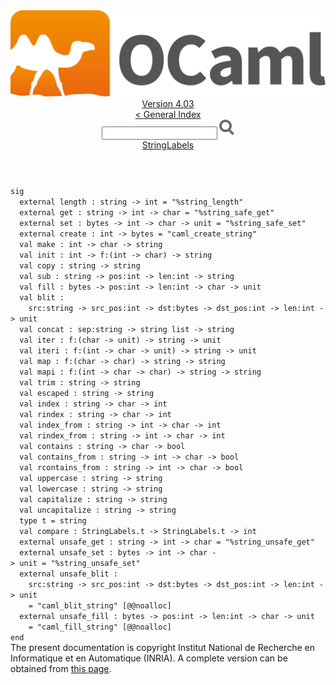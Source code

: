 <!-- ((! set title API !)) ((! set documentation !)) ((! set api !)) ((! set nobreadcrumb !)) -->
<div class="api"><header><nav class="toc brand"><a class="brand" href="https://ocaml.org/"><img src="colour-logo-gray.svg" class="svg" alt="OCaml"></a></nav><nav class="toc"><div class="toc_version"><a href="/docs" id="version-select">Version 4.03</a></div><a href="index.html">&lt; General Index</a><div class="api_search"><input type="text" name="apisearch" id="api_search" oninput="mySearch(false);" onkeypress="this.oninput();" onclick="this.oninput();" onpaste="this.oninput();">
<img src="search_icon.svg" alt="Search" class="svg" onclick="mySearch(false)"></div>
<div id="search_results"></div><div class="toc_title"><a href="StringLabels.html">StringLabels</a></div><ul></ul></nav></header>
<code class="code"><span class="keyword">sig</span>
&nbsp;&nbsp;<span class="keyword">external</span>&nbsp;length&nbsp;:&nbsp;string&nbsp;<span class="keywordsign">-&gt;</span>&nbsp;int&nbsp;=&nbsp;<span class="string">"%string_length"</span>
&nbsp;&nbsp;<span class="keyword">external</span>&nbsp;get&nbsp;:&nbsp;string&nbsp;<span class="keywordsign">-&gt;</span>&nbsp;int&nbsp;<span class="keywordsign">-&gt;</span>&nbsp;char&nbsp;=&nbsp;<span class="string">"%string_safe_get"</span>
&nbsp;&nbsp;<span class="keyword">external</span>&nbsp;set&nbsp;:&nbsp;bytes&nbsp;<span class="keywordsign">-&gt;</span>&nbsp;int&nbsp;<span class="keywordsign">-&gt;</span>&nbsp;char&nbsp;<span class="keywordsign">-&gt;</span>&nbsp;unit&nbsp;=&nbsp;<span class="string">"%string_safe_set"</span>
&nbsp;&nbsp;<span class="keyword">external</span>&nbsp;create&nbsp;:&nbsp;int&nbsp;<span class="keywordsign">-&gt;</span>&nbsp;bytes&nbsp;=&nbsp;<span class="string">"caml_create_string"</span>
&nbsp;&nbsp;<span class="keyword">val</span>&nbsp;make&nbsp;:&nbsp;int&nbsp;<span class="keywordsign">-&gt;</span>&nbsp;char&nbsp;<span class="keywordsign">-&gt;</span>&nbsp;string
&nbsp;&nbsp;<span class="keyword">val</span>&nbsp;init&nbsp;:&nbsp;int&nbsp;<span class="keywordsign">-&gt;</span>&nbsp;f:(int&nbsp;<span class="keywordsign">-&gt;</span>&nbsp;char)&nbsp;<span class="keywordsign">-&gt;</span>&nbsp;string
&nbsp;&nbsp;<span class="keyword">val</span>&nbsp;copy&nbsp;:&nbsp;string&nbsp;<span class="keywordsign">-&gt;</span>&nbsp;string
&nbsp;&nbsp;<span class="keyword">val</span>&nbsp;sub&nbsp;:&nbsp;string&nbsp;<span class="keywordsign">-&gt;</span>&nbsp;pos:int&nbsp;<span class="keywordsign">-&gt;</span>&nbsp;len:int&nbsp;<span class="keywordsign">-&gt;</span>&nbsp;string
&nbsp;&nbsp;<span class="keyword">val</span>&nbsp;fill&nbsp;:&nbsp;bytes&nbsp;<span class="keywordsign">-&gt;</span>&nbsp;pos:int&nbsp;<span class="keywordsign">-&gt;</span>&nbsp;len:int&nbsp;<span class="keywordsign">-&gt;</span>&nbsp;char&nbsp;<span class="keywordsign">-&gt;</span>&nbsp;unit
&nbsp;&nbsp;<span class="keyword">val</span>&nbsp;blit&nbsp;:
&nbsp;&nbsp;&nbsp;&nbsp;src:string&nbsp;<span class="keywordsign">-&gt;</span>&nbsp;src_pos:int&nbsp;<span class="keywordsign">-&gt;</span>&nbsp;dst:bytes&nbsp;<span class="keywordsign">-&gt;</span>&nbsp;dst_pos:int&nbsp;<span class="keywordsign">-&gt;</span>&nbsp;len:int&nbsp;<span class="keywordsign">-&gt;</span>&nbsp;unit
&nbsp;&nbsp;<span class="keyword">val</span>&nbsp;concat&nbsp;:&nbsp;sep:string&nbsp;<span class="keywordsign">-&gt;</span>&nbsp;string&nbsp;list&nbsp;<span class="keywordsign">-&gt;</span>&nbsp;string
&nbsp;&nbsp;<span class="keyword">val</span>&nbsp;iter&nbsp;:&nbsp;f:(char&nbsp;<span class="keywordsign">-&gt;</span>&nbsp;unit)&nbsp;<span class="keywordsign">-&gt;</span>&nbsp;string&nbsp;<span class="keywordsign">-&gt;</span>&nbsp;unit
&nbsp;&nbsp;<span class="keyword">val</span>&nbsp;iteri&nbsp;:&nbsp;f:(int&nbsp;<span class="keywordsign">-&gt;</span>&nbsp;char&nbsp;<span class="keywordsign">-&gt;</span>&nbsp;unit)&nbsp;<span class="keywordsign">-&gt;</span>&nbsp;string&nbsp;<span class="keywordsign">-&gt;</span>&nbsp;unit
&nbsp;&nbsp;<span class="keyword">val</span>&nbsp;map&nbsp;:&nbsp;f:(char&nbsp;<span class="keywordsign">-&gt;</span>&nbsp;char)&nbsp;<span class="keywordsign">-&gt;</span>&nbsp;string&nbsp;<span class="keywordsign">-&gt;</span>&nbsp;string
&nbsp;&nbsp;<span class="keyword">val</span>&nbsp;mapi&nbsp;:&nbsp;f:(int&nbsp;<span class="keywordsign">-&gt;</span>&nbsp;char&nbsp;<span class="keywordsign">-&gt;</span>&nbsp;char)&nbsp;<span class="keywordsign">-&gt;</span>&nbsp;string&nbsp;<span class="keywordsign">-&gt;</span>&nbsp;string
&nbsp;&nbsp;<span class="keyword">val</span>&nbsp;trim&nbsp;:&nbsp;string&nbsp;<span class="keywordsign">-&gt;</span>&nbsp;string
&nbsp;&nbsp;<span class="keyword">val</span>&nbsp;escaped&nbsp;:&nbsp;string&nbsp;<span class="keywordsign">-&gt;</span>&nbsp;string
&nbsp;&nbsp;<span class="keyword">val</span>&nbsp;index&nbsp;:&nbsp;string&nbsp;<span class="keywordsign">-&gt;</span>&nbsp;char&nbsp;<span class="keywordsign">-&gt;</span>&nbsp;int
&nbsp;&nbsp;<span class="keyword">val</span>&nbsp;rindex&nbsp;:&nbsp;string&nbsp;<span class="keywordsign">-&gt;</span>&nbsp;char&nbsp;<span class="keywordsign">-&gt;</span>&nbsp;int
&nbsp;&nbsp;<span class="keyword">val</span>&nbsp;index_from&nbsp;:&nbsp;string&nbsp;<span class="keywordsign">-&gt;</span>&nbsp;int&nbsp;<span class="keywordsign">-&gt;</span>&nbsp;char&nbsp;<span class="keywordsign">-&gt;</span>&nbsp;int
&nbsp;&nbsp;<span class="keyword">val</span>&nbsp;rindex_from&nbsp;:&nbsp;string&nbsp;<span class="keywordsign">-&gt;</span>&nbsp;int&nbsp;<span class="keywordsign">-&gt;</span>&nbsp;char&nbsp;<span class="keywordsign">-&gt;</span>&nbsp;int
&nbsp;&nbsp;<span class="keyword">val</span>&nbsp;contains&nbsp;:&nbsp;string&nbsp;<span class="keywordsign">-&gt;</span>&nbsp;char&nbsp;<span class="keywordsign">-&gt;</span>&nbsp;bool
&nbsp;&nbsp;<span class="keyword">val</span>&nbsp;contains_from&nbsp;:&nbsp;string&nbsp;<span class="keywordsign">-&gt;</span>&nbsp;int&nbsp;<span class="keywordsign">-&gt;</span>&nbsp;char&nbsp;<span class="keywordsign">-&gt;</span>&nbsp;bool
&nbsp;&nbsp;<span class="keyword">val</span>&nbsp;rcontains_from&nbsp;:&nbsp;string&nbsp;<span class="keywordsign">-&gt;</span>&nbsp;int&nbsp;<span class="keywordsign">-&gt;</span>&nbsp;char&nbsp;<span class="keywordsign">-&gt;</span>&nbsp;bool
&nbsp;&nbsp;<span class="keyword">val</span>&nbsp;uppercase&nbsp;:&nbsp;string&nbsp;<span class="keywordsign">-&gt;</span>&nbsp;string
&nbsp;&nbsp;<span class="keyword">val</span>&nbsp;lowercase&nbsp;:&nbsp;string&nbsp;<span class="keywordsign">-&gt;</span>&nbsp;string
&nbsp;&nbsp;<span class="keyword">val</span>&nbsp;capitalize&nbsp;:&nbsp;string&nbsp;<span class="keywordsign">-&gt;</span>&nbsp;string
&nbsp;&nbsp;<span class="keyword">val</span>&nbsp;uncapitalize&nbsp;:&nbsp;string&nbsp;<span class="keywordsign">-&gt;</span>&nbsp;string
&nbsp;&nbsp;<span class="keyword">type</span>&nbsp;t&nbsp;=&nbsp;string
&nbsp;&nbsp;<span class="keyword">val</span>&nbsp;compare&nbsp;:&nbsp;<span class="constructor">StringLabels</span>.t&nbsp;<span class="keywordsign">-&gt;</span>&nbsp;<span class="constructor">StringLabels</span>.t&nbsp;<span class="keywordsign">-&gt;</span>&nbsp;int
&nbsp;&nbsp;<span class="keyword">external</span>&nbsp;unsafe_get&nbsp;:&nbsp;string&nbsp;<span class="keywordsign">-&gt;</span>&nbsp;int&nbsp;<span class="keywordsign">-&gt;</span>&nbsp;char&nbsp;=&nbsp;<span class="string">"%string_unsafe_get"</span>
&nbsp;&nbsp;<span class="keyword">external</span>&nbsp;unsafe_set&nbsp;:&nbsp;bytes&nbsp;<span class="keywordsign">-&gt;</span>&nbsp;int&nbsp;<span class="keywordsign">-&gt;</span>&nbsp;char&nbsp;<span class="keywordsign">-&gt;</span>&nbsp;unit&nbsp;=&nbsp;<span class="string">"%string_unsafe_set"</span>
&nbsp;&nbsp;<span class="keyword">external</span>&nbsp;unsafe_blit&nbsp;:
&nbsp;&nbsp;&nbsp;&nbsp;src:string&nbsp;<span class="keywordsign">-&gt;</span>&nbsp;src_pos:int&nbsp;<span class="keywordsign">-&gt;</span>&nbsp;dst:bytes&nbsp;<span class="keywordsign">-&gt;</span>&nbsp;dst_pos:int&nbsp;<span class="keywordsign">-&gt;</span>&nbsp;len:int&nbsp;<span class="keywordsign">-&gt;</span>&nbsp;unit
&nbsp;&nbsp;&nbsp;&nbsp;=&nbsp;<span class="string">"caml_blit_string"</span>&nbsp;[@@noalloc]
&nbsp;&nbsp;<span class="keyword">external</span>&nbsp;unsafe_fill&nbsp;:&nbsp;bytes&nbsp;<span class="keywordsign">-&gt;</span>&nbsp;pos:int&nbsp;<span class="keywordsign">-&gt;</span>&nbsp;len:int&nbsp;<span class="keywordsign">-&gt;</span>&nbsp;char&nbsp;<span class="keywordsign">-&gt;</span>&nbsp;unit
&nbsp;&nbsp;&nbsp;&nbsp;=&nbsp;<span class="string">"caml_fill_string"</span>&nbsp;[@@noalloc]
<span class="keyword">end</span></code><div class="copyright">The present documentation is copyright Institut National de Recherche en Informatique et en Automatique (INRIA). A complete version can be obtained from <a href="http://caml.inria.fr/pub/docs/manual-ocaml/">this page</a>.</div></div>